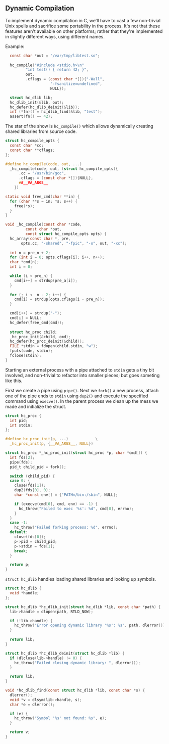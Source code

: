 ## Dynamic Compilation
To implement dynamic compilation in C, we'll have to cast a few non-trivial Unix spells and sacrifice some portability in the process. It's not that these features aren't available on other platforms; rather that they're implemented in slightly different ways, using different names.

Example:
```C
  const char *out = "/var/tmp/libtest.so";
  
  hc_compile("#include <stdio.h>\n"
	     "int test() { return 42; }",
	     out,
	     .cflags = (const char *[]){"-Wall",
					"-fsanitize=undefined",
					NULL});

  struct hc_dlib lib;
  hc_dlib_init(&lib, out);
  hc_defer(hc_dlib_deinit(&lib));
  int (*fn)() = hc_dlib_find(&lib, "test");
  assert(fn() == 42);
```

The star of the show is `hc_compile()` which allows dynamically creating shared libraries from source code.

```C
struct hc_compile_opts {
  const char *cc;
  const char **cflags;
};

#define hc_compile(code, out, ...)				
  _hc_compile(code, out, (struct hc_compile_opts){		
      .cc = "/usr/bin/gcc",					
      .cflags = (const char *[]){NULL},				
      ##__VA_ARGS__						
    })

static void free_cmd(char **in) {
  for (char **s = in; *s; s++) {
    free(*s);
  }
}

void _hc_compile(const char *code,
		 const char *out,
		 const struct hc_compile_opts opts) {
  hc_array(const char *, pre, 
	   opts.cc, "-shared", "-fpic", "-o", out, "-xc");
  
  int n = pre_n + 2;
  for (int i = 0; opts.cflags[i]; i++, n++);  
  char *cmd[n];
  int i = 0;

  while (i < pre_n) {
    cmd[i++] = strdup(pre_a[i]);
  }
  
  for (; i <  n - 2; i++) {
    cmd[i] = strdup(opts.cflags[i - pre_n]);
  }

  cmd[i++] = strdup("-");
  cmd[i] = NULL;
  hc_defer(free_cmd(cmd));
  
  struct hc_proc child;
  _hc_proc_init(&child, cmd);
  hc_defer(hc_proc_deinit(&child));
  FILE *stdin = fdopen(child.stdin, "w");
  fputs(code, stdin);
  fclose(stdin);
}
```

Starting an external process with a pipe attached to `stdin` gets a tiny bit involved, and non-trivial to refactor into smaller pieces; but goes someting like this.

First we create a pipe using `pipe()`. Next we `fork()` a new process, attach one of the pipe ends to `stdin` using `dup2()` and execute the specified command using `execve()`. In the parent process we clean up the mess we made and initialize the struct. 

```C
struct hc_proc {
  int pid;
  int stdin;
};

#define hc_proc_init(p, ...)			\
  _hc_proc_init(p, {__VA_ARGS__, NULL})

struct hc_proc *_hc_proc_init(struct hc_proc *p, char *cmd[]) {
  int fds[2];
  pipe(fds);
  pid_t child_pid = fork();

  switch (child_pid) {
  case 0: {
    close(fds[1]);
    dup2(fds[0], 0);
    char *const env[] = {"PATH=/bin:/sbin", NULL};

    if (execve(cmd[0], cmd, env) == -1) {
      hc_throw("Failed to exec '%s': %d", cmd[0], errno);
    }
  }
  case -1:
    hc_throw("Failed forking process: %d", errno);
  default:
    close(fds[0]);
    p->pid = child_pid;
    p->stdin = fds[1];
    break;
  }

  return p;
}
```

`struct hc_dlib` handles loading shared libraries and looking up symbols.

```C
struct hc_dlib {
  void *handle;
};

struct hc_dlib *hc_dlib_init(struct hc_dlib *lib, const char *path) {
  lib->handle = dlopen(path, RTLD_NOW);

  if (!lib->handle) {
    hc_throw("Error opening dynamic library '%s': %s", path, dlerror());
  }
  
  return lib;
}

struct hc_dlib *hc_dlib_deinit(struct hc_dlib *lib) {
  if (dlclose(lib->handle) != 0) {
    hc_throw("Failed closing dynamic library: ", dlerror());
  }

  return lib;
}

void *hc_dlib_find(const struct hc_dlib *lib, const char *s) {
  dlerror();
  void *v = dlsym(lib->handle, s);
  char *e = dlerror();

  if (e) {
    hc_throw("Symbol '%s' not found: %s", e);
  }

  return v;
}
```
